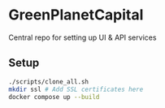 # GreenPlanetCapital
Central repo for setting up UI &amp; API services

## Setup

```bash
./scripts/clone_all.sh
mkdir ssl # Add SSL certificates here
docker compose up --build
```